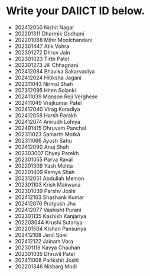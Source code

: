 # Write your DAIICT ID below.
- 202412050 Nishit Nagar
- 202201311 Dharmik Godhani
- 202201088 Mihir Moolchandani
- 202301447 Atik Vohra
- 202301272 Dhruv Jain
- 202301023 Tirth Patel
- 202301273 Jill Chhagnani
- 202412084 Bhavika Sakarvadiya
- 202412024 Hitiksha Jagani
- 202311043 Nirmal Shah
- 202312095 Hiten Solanki
- 202411039 Monson Reji Verghese
- 202411049 Vrajkumar Patel
- 202412040 Virag Koradiya
- 202412058 Harsh Parakh
- 202412074 Anirudh Lohiya
- 202401415 Dhruvam Panchal
- 202311023 Samarth Motka
- 202311066 Ayush Sahu
- 202412090 Anuj Shah
- 202303007 Dhyey Parekh
- 202301055 Parva Raval
- 202201309 Yash Mehta
- 202201409 Ramya Shah
- 202312051 Abdullah Memon
- 202301103 Krish Makwana
- 202301039 Parshv Joshi
- 202412103 Shashank Kumar
- 202412076 Pratyush Jha
- 202412077 Vashisht Purani
- 202301135 Kashish Kanjariya
- 202203044 Krushi Sutariya
- 202201504 Kishan Pansuriya
- 202412108 Jenil Soni
- 202412122 Jainam Vora
- 202301116 Kavya Chauhan
- 202301035 Dhruvil Patel
- 202411008 Parikshit Joshi
- 202201346 Nisharg Modi